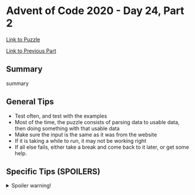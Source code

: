 # Advent of Code 2020 - Day 24, Part 2

[Link to Puzzle](https://adventofcode.com/2020/day/24#part2)

[Link to Previous Part](https://github.com/CodingAP/unofficial-aoc-syllabus/blob/main/years/2020/day24/part1.md)

## Summary
summary

## General Tips
- Test often, and test with the examples
- Most of the time, the puzzle consists of parsing data to usable data, then doing something with that usable data
- Make sure the input is the same as it was from the website
- If it is taking a while to run, it may not be working right
- If all else fails, either take a break and come back to it later, or get some help.

## Specific Tips (SPOILERS)
<details> <summary>Spoiler warning!</summary>

specific tips

</details>